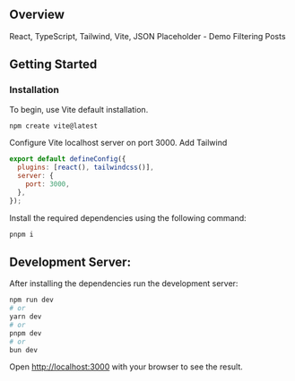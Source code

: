 ## Overview

React, TypeScript, Tailwind, Vite, JSON Placeholder - Demo Filtering Posts

## Getting Started

### Installation

To begin, use Vite default installation.

```bash
npm create vite@latest
```

Configure Vite localhost server on port 3000.
Add Tailwind

```javascript
export default defineConfig({
  plugins: [react(), tailwindcss()],
  server: {
    port: 3000,
  },
});
```

Install the required dependencies using the following command:

```bash
pnpm i
```

## Development Server:

After installing the dependencies run the development server:

```bash
npm run dev
# or
yarn dev
# or
pnpm dev
# or
bun dev
```

Open [http://localhost:3000](http://localhost:3000) with your browser to see the result.
